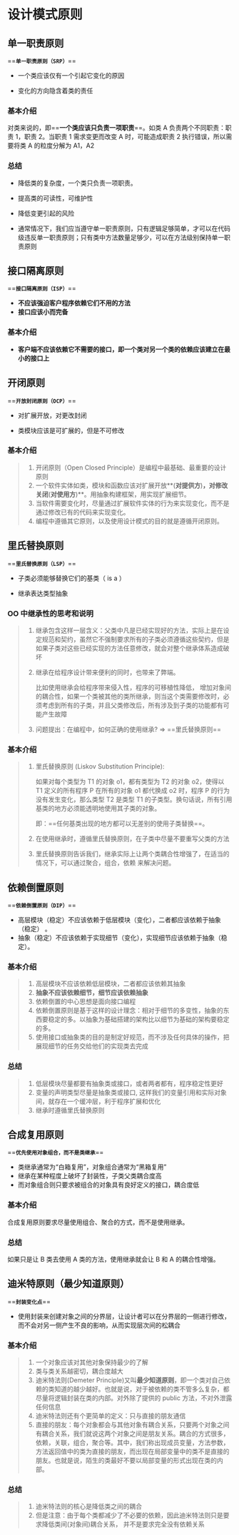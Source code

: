 # 设计模式原则

## 单一职责原则

==**`单一职责原则（SRP）`**==

- 一个类应该仅有一个引起它变化的原因

- 变化的方向隐含着类的责任

### 基本介绍

对类来说的，即==**一个类应该只负责一项职责**==。如类 A 负责两个不同职责：职责 1，职责 2。当职责 1 需求变更而改变 A 时，可能造成职责 2 执行错误，所以需要将类 A 的粒度分解为 A1，A2

### 总结

- 降低类的复杂度，一个类只负责一项职责。

- 提高类的可读性，可维护性

- 降低变更引起的风险

- 通常情况下，我们应当遵守单一职责原则，只有逻辑足够简单，才可以在代码级违反单一职责原则；只有类中方法数量足够少，可以在方法级别保持单一职责原则

## 接口隔离原则

==**`接口隔离原则（ISP）`**==

- **不应该强迫客户程序依赖它们不用的方法**
- **接口应该小而完备**

### 基本介绍

- **客户端不应该依赖它不需要的接口，即一个类对另一个类的依赖应该建立在最小的接口上**

## 开闭原则

==**`开放封闭原则（OCP）`**==

- 对扩展开放，对更改封闭

- 类模块应该是可扩展的，但是不可修改

### 基本介绍

> 1. 开闭原则（Open Closed Principle）是编程中最基础、最重要的设计原则
> 2. 一个软件实体如类，模块和函数应该对扩展开放**(**对提供方**)**，对修改关闭**(**对使用方**)**。用抽象构建框架，用实现扩展细节。
> 3. 当软件需要变化时，尽量通过扩展软件实体的行为来实现变化，而不是通过修改已有的代码来实现变化。
> 4. 编程中遵循其它原则，以及使用设计模式的目的就是遵循开闭原则。

## 里氏替换原则

==**`里氏替换原则（LSP）`**==

- 子类必须能够替换它们的基类（ is a ）

- 继承表达类型抽象

### OO 中继承性的思考和说明

> 1. 继承包含这样一层含义：父类中凡是已经实现好的方法，实际上是在设定规范和契约，虽然它不强制要求所有的子类必须遵循这些契约，但是如果子类对这些已经实现的方法任意修改，就会对整个继承体系造成破坏
>
> 2. 继承在给程序设计带来便利的同时，也带来了弊端。
>
>    比如使用继承会给程序带来侵入性，程序的可移植性降低， 增加对象间的耦合性，如果一个类被其他的类所继承，则当这个类需要修改时，必须考虑到所有的子类，并且父类修改后，所有涉及到子类的功能都有可能产生故障
>
> 3. 问题提出：在编程中，如何正确的使用继承? => ==里氏替换原则==

### 基本介绍

> 1. 里氏替换原则 (Liskov Substitution Principle):
>
>    如果对每个类型为 T1 的对象 o1，都有类型为 T2 的对象 o2，使得以 T1 定义的所有程序 P 在所有的对象 o1 都代换成 o2 时，程序 P 的行为没有发生变化，那么类型 T2 是类型 T1 的子类型。换句话说，所有引用基类的地方必须能透明地使用其子类的对象。
>
>    即：==任何基类出现的地方都可以无差别的使用子类替换==。
>
> 2. 在使用继承时，遵循里氏替换原则，在子类中尽量不要重写父类的方法
>
> 3. 里氏替换原则告诉我们，继承实际上让两个类耦合性增强了，在适当的情况下，可以通过聚合，组合，依赖 来解决问题。

## 依赖倒置原则

==**`依赖倒置原则（DIP）`**==

- 高层模块（稳定）不应该依赖于低层模块（变化），二者都应该依赖于抽象（稳定） 。
- 抽象（稳定）不应该依赖于实现细节（变化），实现细节应该依赖于抽象（稳定）。

### 基本介绍

> 1. 高层模块不应该依赖低层模块，二者都应该依赖其抽象
> 2. **抽象不应该依赖细节，细节应该依赖抽象**
> 3. 依赖倒置的中心思想是面向接口编程
> 4. 依赖倒置原则是基于这样的设计理念：相对于细节的多变性，抽象的东西要稳定的多。以抽象为基础搭建的架构比以细节为基础的架构要稳定的多。
> 5. 使用接口或抽象类的目的是制定好规范，而不涉及任何具体的操作，把展现细节的任务交给他们的实现类去完成

### 总结

> 1. 低层模块尽量都要有抽象类或接口，或者两者都有，程序稳定性更好
> 2. 变量的声明类型尽量是抽象类或接口, 这样我们的变量引用和实际对象间，就存在一个缓冲层，利于程序扩展和优化
> 3. 继承时遵循里氏替换原则 

## 合成复用原则

==**`优先使用对象组合，而不是类继承`**==

- 类继承通常为“白箱复用”，对象组合通常为“黑箱复用”
- 继承在某种程度上破坏了封装性，子类父类耦合度高
- 而对象组合则只要求被组合的对象具有良好定义的接口，耦合度低

### 基本介绍

合成复用原则要求尽量使用组合、聚合的方式，而不是使用继承。

### 总结

如果只是让 B 类去使用 A 类的方法，使用继承就会让 B 和 A 的耦合性增强。

## 迪米特原则（最少知道原则）

==**`封装变化点`**==

- 使用封装来创建对象之间的分界层，让设计者可以在分界层的一侧进行修改，而不会对另一侧产生不良的影响，从而实现层次间的松耦合

### 基本介绍

> 1. 一个对象应该对其他对象保持最少的了解
> 2. 类与类关系越密切，耦合度越大
> 3. 迪米特法则(Demeter Principle)又叫**最少知道原则**，即一个类对自己依赖的类知道的越少越好。也就是说，对于被依赖的类不管多么复杂，都尽量将逻辑封装在类的内部。对外除了提供的 public 方法，不对外泄露任何信息
> 4. 迪米特法则还有个更简单的定义：只与直接的朋友通信
> 5. 直接的朋友：每个对象都会与其他对象有耦合关系，只要两个对象之间有耦合关系，我们就说这两个对象之间是朋友关系。耦合的方式很多，依赖，关联，组合，聚合等。其中，我们称出现成员变量，方法参数，方法返回值中的类为直接的朋友，而出现在局部变量中的类不是直接的朋友。也就是说，陌生的类最好不要以局部变量的形式出现在类的内部。

### 总结

> 1. 迪米特法则的核心是降低类之间的耦合
> 2. 但是注意：由于每个类都减少了不必要的依赖，因此迪米特法则只是要求降低类间(对象间)耦合关系， 并不是要求完全没有依赖关系